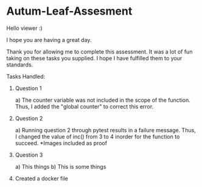# Autum-Leaf-Assesment

Hello viewer :)

I hope you are having a great day.

Thank you for allowing me to complete this assessment.
It was a lot of fun taking on these tasks you supplied.
I hope I have fulfilled them to your standards. 

Tasks Handled:
1)  Question 1

    a)  The counter variable was not included in the scope of the function.
      Thus, I added the "global counter" to correct this error.

2)  Question 2

    a)  Running question 2 through pytest results in a failure message.
        Thus, I changed the value of inc() from 3 to 4 inorder for the function to succeed.
        *Images included as proof

3)  Question 3

    a)  This things
    b)  This is some things 
    

1)  Created a docker file 
